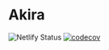 # Akira

![Netlify Status](https://api.netlify.com/api/v1/badges/130b0049-b94a-458a-9e8d-cecef5eaeb52/deploy-status)
[![codecov](https://codecov.io/gh/winexy/akira/branch/master/graph/badge.svg?token=RbRsBofnMP)](https://codecov.io/gh/winexy/akira)
